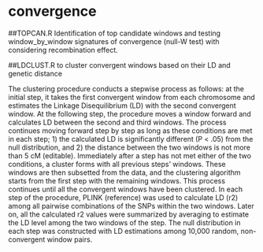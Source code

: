 # convergence

##TOPCAN.R
Identification of top candidate windows and testing window_by_window signatures of convergence (null-W test) with considering recombination effect.



##LDCLUST.R
to cluster convergent windows based on their LD and genetic distance

The clustering procedure conducts a stepwise process as follows: at the initial step, it takes the first convergent window from each chromosome and estimates the Linkage Disequilibrium (LD) with the second convergent window. At the following step, the procedure moves a window forward and calculates LD between the second and third windows. The process continues moving forward step by step as long as these conditions are met in each step; 1) the calculated LD is significantly different (P < .05) from the null distribution, and 2) the distance between the two windows is not more than 5 cM (editable). Immediately after a step has not met either of the two conditions, a cluster forms with all previous steps’ windows. These windows are then subsetted from the data, and the clustering algorithm starts from the first step with the remaining windows. This process continues until all the convergent windows have been clustered.
In each step of the procedure, PLINK (reference) was used to calculate LD (r2) among all pairwise combinations of the SNPs within the two windows. Later on, all the calculated r2 values were summarized by averaging to estimate the LD level among the two windows of the step. 
The null distribution in each step was constructed with LD estimations among 10,000 random, non-convergent window pairs.
